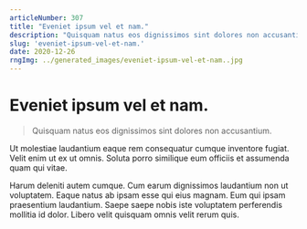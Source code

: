 ```yaml
---
articleNumber: 307
title: "Eveniet ipsum vel et nam."
description: "Quisquam natus eos dignissimos sint dolores non accusantium."
slug: 'eveniet-ipsum-vel-et-nam.'
date: 2020-12-26
rngImg: ../generated_images/eveniet-ipsum-vel-et-nam..jpg
---
```


# Eveniet ipsum vel et nam.

> Quisquam natus eos dignissimos sint dolores non accusantium.

Ut molestiae laudantium eaque rem consequatur cumque inventore fugiat. Velit enim ut ex ut omnis. Soluta porro similique eum officiis et assumenda quam qui vitae.
 Harum deleniti autem cumque. Cum earum dignissimos laudantium non ut voluptatem. Eaque natus ab ipsam esse qui eius magnam. Eum qui ipsam praesentium laudantium. Saepe saepe nobis iste voluptatem perferendis mollitia id dolor. Libero velit quisquam omnis velit rerum quis.
